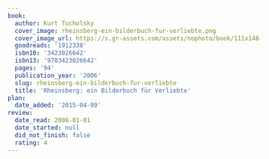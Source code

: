 ```yaml
---
book:
  author: Kurt Tucholsky
  cover_image: rheinsberg-ein-bilderbuch-fur-verliebte.png
  cover_image_url: https://s.gr-assets.com/assets/nophoto/book/111x148-bcc042a9c91a29c1d680899eff700a03.png
  goodreads: '1912338'
  isbn10: '3423026642'
  isbn13: '9783423026642'
  pages: '94'
  publication_year: '2006'
  slug: rheinsberg-ein-bilderbuch-fur-verliebte
  title: 'Rheinsberg: ein Bilderbuch für Verliebte'
plan:
  date_added: '2015-04-09'
review:
  date_read: 2008-01-01
  date_started: null
  did_not_finish: false
  rating: 4
---
```

